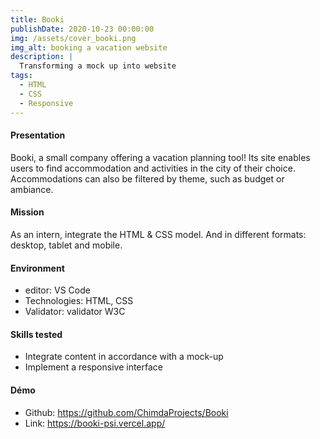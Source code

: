 ```yaml
---
title: Booki
publishDate: 2020-10-23 00:00:00
img: /assets/cover_booki.png
img_alt: booking a vacation website
description: |
  Transforming a mock up into website
tags:
  - HTML
  - CSS
  - Responsive
---
```


#### Presentation

Booki, a small company offering a vacation planning tool! 
Its site enables users to find accommodation and activities in the city of their choice. 
Accommodations can also be filtered by theme, such as budget or ambiance.

#### Mission
As an intern, integrate the HTML & CSS model. And in different formats: desktop, tablet and mobile.

#### Environment
- editor: VS Code
- Technologies: HTML, CSS
- Validator: validator W3C

#### Skills tested
- Integrate content in accordance with a mock-up
- Implement a responsive interface

#### Démo
- Github: https://github.com/ChimdaProjects/Booki
- Link: https://booki-psi.vercel.app/